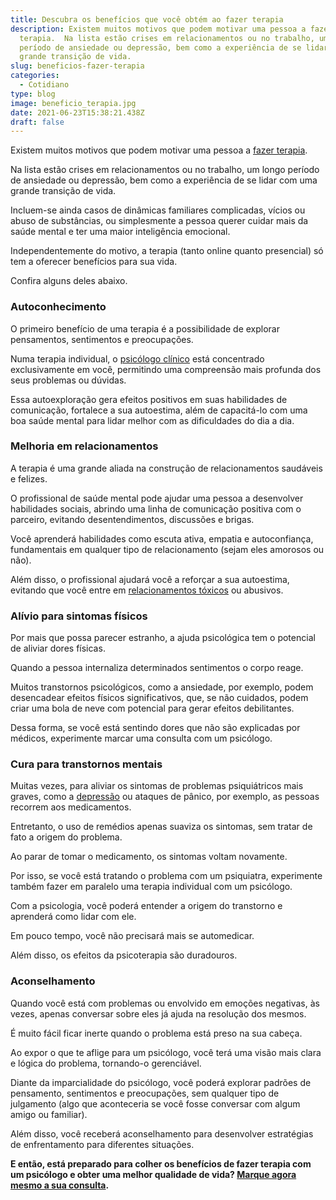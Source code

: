```yaml
---
title: Descubra os benefícios que você obtém ao fazer terapia
description: Existem muitos motivos que podem motivar uma pessoa a fazer
  terapia.  Na lista estão crises em relacionamentos ou no trabalho, um longo
  período de ansiedade ou depressão, bem como a experiência de se lidar com uma
  grande transição de vida.
slug: beneficios-fazer-terapia
categories:
  - Cotidiano
type: blog
image: beneficio_terapia.jpg
date: 2021-06-23T15:38:21.438Z
draft: false
---
```










Existem muitos motivos que podem motivar uma pessoa a [fazer terapia](https://www.google.com/url?client=internal-element-cse&cx=013413282715532661870:5z8llcwtwhy&q=https://yuribusin.com.br/quais-os-beneficios-da-terapia-cognitiva-comportamental/&sa=U&ved=2ahUKEwjrkZy-uKLxAhUUqJUCHSo9BngQFjAAegQIBBAC&usg=AOvVaw2-sEhUiKV-7DvbA3StGyKo).

Na lista estão crises em relacionamentos ou no trabalho, um longo período de ansiedade ou depressão, bem como a experiência de se lidar com uma grande transição de vida.

Incluem-se ainda casos de dinâmicas familiares complicadas, vícios ou abuso de substâncias, ou simplesmente a pessoa querer cuidar mais da saúde mental e ter uma maior inteligência emocional.

Independentemente do motivo, a terapia (tanto online quanto presencial) só tem a oferecer benefícios para sua vida.

Confira alguns deles abaixo.

### Autoconhecimento

O primeiro benefício de uma terapia é a possibilidade de explorar pensamentos, sentimentos e preocupações.

Numa terapia individual, o [psicólogo clínico](https://www.google.com/url?client=internal-element-cse&cx=013413282715532661870:5z8llcwtwhy&q=https://yuribusin.com.br/pra-que-serve-um-psicologo-clinico/&sa=U&ved=2ahUKEwiQz7nHuKLxAhUqqJUCHXGJCCcQFjAAegQIABAC&usg=AOvVaw0ho-lAgengcUmLc6J9D0FG) está concentrado exclusivamente em você, permitindo uma compreensão mais profunda dos seus problemas ou dúvidas.

Essa autoexploração gera efeitos positivos em suas habilidades de comunicação, fortalece a sua autoestima, além de capacitá-lo com uma boa saúde mental para lidar melhor com as dificuldades do dia a dia.

### Melhoria em relacionamentos

A terapia é uma grande aliada na construção de relacionamentos saudáveis e felizes.

O profissional de saúde mental pode ajudar uma pessoa a desenvolver habilidades sociais, abrindo uma linha de comunicação positiva com o parceiro, evitando desentendimentos, discussões e brigas.

Você aprenderá habilidades como escuta ativa, empatia e autoconfiança, fundamentais em qualquer tipo de relacionamento (sejam eles amorosos ou não).

Além disso, o profissional ajudará você a reforçar a sua autoestima, evitando que você entre em [relacionamentos tóxicos](https://yuribusin.com.br/relacionamento-toxico-entenda-se-voce-esta-em-um/) ou abusivos.

### Alívio para sintomas físicos

Por mais que possa parecer estranho, a ajuda psicológica tem o potencial de aliviar dores físicas.

Quando a pessoa internaliza determinados sentimentos o corpo reage.

Muitos transtornos psicológicos, como a ansiedade, por exemplo, podem desencadear efeitos físicos significativos, que, se não cuidados, podem criar uma bola de neve com potencial para gerar efeitos debilitantes.

Dessa forma, se você está sentindo dores que não são explicadas por médicos, experimente marcar uma consulta com um psicólogo.

### Cura para transtornos mentais

Muitas vezes, para aliviar os sintomas de problemas psiquiátricos mais graves, como a [depressão](https://yuribusin.com.br/8-sintomas-de-depressao-que-voce-precisa-reconhecer/) ou ataques de pânico, por exemplo, as pessoas recorrem aos medicamentos.

Entretanto, o uso de remédios apenas suaviza os sintomas, sem tratar de fato a origem do problema.

Ao parar de tomar o medicamento, os sintomas voltam novamente.

Por isso, se você está tratando o problema com um psiquiatra, experimente também fazer em paralelo uma terapia individual com um psicólogo.

Com a psicologia, você poderá entender a origem do transtorno e aprenderá como lidar com ele.

Em pouco tempo, você não precisará mais se automedicar.

Além disso, os efeitos da psicoterapia são duradouros.

### Aconselhamento

Quando você está com problemas ou envolvido em emoções negativas, às vezes, apenas conversar sobre eles já ajuda na resolução dos mesmos.

É muito fácil ficar inerte quando o problema está preso na sua cabeça.

Ao expor o que te aflige para um psicólogo, você terá uma visão mais clara e lógica do problema, tornando-o gerenciável.

Diante da imparcialidade do psicólogo, você poderá explorar padrões de pensamento, sentimentos e preocupações, sem qualquer tipo de julgamento (algo que aconteceria se você fosse conversar com algum amigo ou familiar).

Além disso, você receberá aconselhamento para desenvolver estratégias de enfrentamento para diferentes situações.

**E então, está preparado para colher os benefícios de fazer terapia com um psicólogo e obter uma melhor qualidade de vida? [Marque agora mesmo a sua consulta](https://yuribusin.com.br/contato/).**


